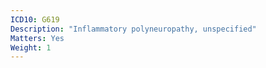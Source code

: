 ```yaml
---
ICD10: G619
Description: "Inflammatory polyneuropathy, unspecified"
Matters: Yes
Weight: 1
---
```



